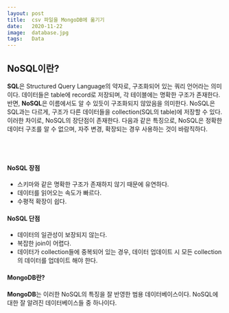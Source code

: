 ```yaml
---
layout: post
title:  csv 파일을 MongoDB에 옮기기
date:   2020-11-22
image:  database.jpg
tags:   Data
---
```

## NoSQL이란?

**SQL**은 Structured Query Language의 약자로, 구조화되어 있는 쿼리 언어라는 의미이다. 데이터들은 table에 record로 저장되며, 각 테이블에는 명확한 구조가 존재한다. 반면, **NoSQL**은 이름에서도 알 수 있듯이 구조화되지 않았음을 의미한다. NoSQL은 SQL과는 다르게, 구조가 다른 데이터들을 collection(SQL의 table)에 저장할 수 있다. 이러한 차이로, NoSQL의 장단점이 존재한다. 다음과 같은 특징으로, NoSQL은 정확한 데이터 구조를 알 수 없으며, 자주 변경, 확장되는 경우 사용하는 것이 바람직하다.<BR/><BR/><BR/><BR/>

#### NoSQL 장점

* 스키마와 같은 명확한 구조가 존재하지 않기 때문에 유연하다.
* 데이터를 읽어오는 속도가 빠르다.
* 수평적 확장이 쉽다.

#### NoSQL 단점

* 데이터의 일관성이 보장되지 않는다.
* 복잡한 join이 어렵다.
* 데이터가 collection들에 중복되어 있는 경우, 데이터 업데이트 시 모든 collection의 데이터를 업데이트 해야 한다.

#### MongoDB란?

**MongoDB**는 이러한 NoSQL의 특징을 잘 반영한 범용 데이터베이스이다. NoSQL에 대한 잘 알려진 데이터베이스들 중 하나이다.

